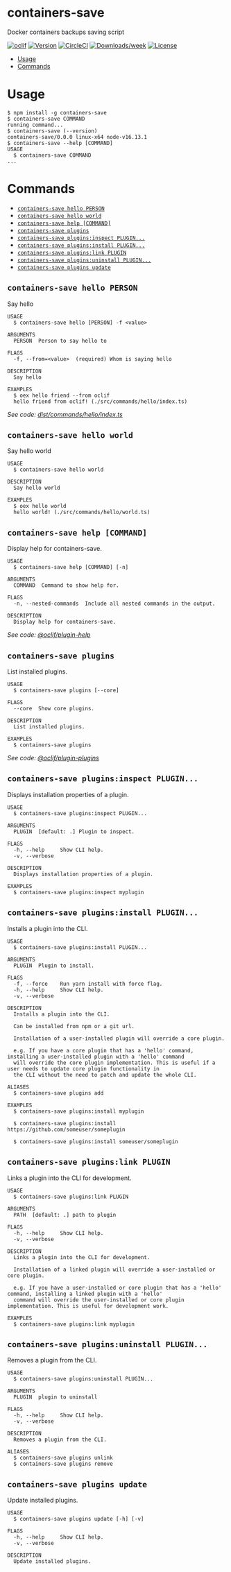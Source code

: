 containers-save
===============

Docker containers backups saving script

[![oclif](https://img.shields.io/badge/cli-oclif-brightgreen.svg)](https://oclif.io)
[![Version](https://img.shields.io/npm/v/oclif-hello-world.svg)](https://npmjs.org/package/oclif-hello-world)
[![CircleCI](https://circleci.com/gh/oclif/hello-world/tree/main.svg?style=shield)](https://circleci.com/gh/oclif/hello-world/tree/main)
[![Downloads/week](https://img.shields.io/npm/dw/oclif-hello-world.svg)](https://npmjs.org/package/oclif-hello-world)
[![License](https://img.shields.io/npm/l/oclif-hello-world.svg)](https://github.com/oclif/hello-world/blob/main/package.json)

<!-- toc -->
* [Usage](#usage)
* [Commands](#commands)
<!-- tocstop -->
# Usage
<!-- usage -->
```sh-session
$ npm install -g containers-save
$ containers-save COMMAND
running command...
$ containers-save (--version)
containers-save/0.0.0 linux-x64 node-v16.13.1
$ containers-save --help [COMMAND]
USAGE
  $ containers-save COMMAND
...
```
<!-- usagestop -->
# Commands
<!-- commands -->
* [`containers-save hello PERSON`](#containers-save-hello-person)
* [`containers-save hello world`](#containers-save-hello-world)
* [`containers-save help [COMMAND]`](#containers-save-help-command)
* [`containers-save plugins`](#containers-save-plugins)
* [`containers-save plugins:inspect PLUGIN...`](#containers-save-pluginsinspect-plugin)
* [`containers-save plugins:install PLUGIN...`](#containers-save-pluginsinstall-plugin)
* [`containers-save plugins:link PLUGIN`](#containers-save-pluginslink-plugin)
* [`containers-save plugins:uninstall PLUGIN...`](#containers-save-pluginsuninstall-plugin)
* [`containers-save plugins update`](#containers-save-plugins-update)

## `containers-save hello PERSON`

Say hello

```
USAGE
  $ containers-save hello [PERSON] -f <value>

ARGUMENTS
  PERSON  Person to say hello to

FLAGS
  -f, --from=<value>  (required) Whom is saying hello

DESCRIPTION
  Say hello

EXAMPLES
  $ oex hello friend --from oclif
  hello friend from oclif! (./src/commands/hello/index.ts)
```

_See code: [dist/commands/hello/index.ts](https://github.com/pavel-g/containers-save/blob/v0.0.0/dist/commands/hello/index.ts)_

## `containers-save hello world`

Say hello world

```
USAGE
  $ containers-save hello world

DESCRIPTION
  Say hello world

EXAMPLES
  $ oex hello world
  hello world! (./src/commands/hello/world.ts)
```

## `containers-save help [COMMAND]`

Display help for containers-save.

```
USAGE
  $ containers-save help [COMMAND] [-n]

ARGUMENTS
  COMMAND  Command to show help for.

FLAGS
  -n, --nested-commands  Include all nested commands in the output.

DESCRIPTION
  Display help for containers-save.
```

_See code: [@oclif/plugin-help](https://github.com/oclif/plugin-help/blob/v5.1.10/src/commands/help.ts)_

## `containers-save plugins`

List installed plugins.

```
USAGE
  $ containers-save plugins [--core]

FLAGS
  --core  Show core plugins.

DESCRIPTION
  List installed plugins.

EXAMPLES
  $ containers-save plugins
```

_See code: [@oclif/plugin-plugins](https://github.com/oclif/plugin-plugins/blob/v2.0.11/src/commands/plugins/index.ts)_

## `containers-save plugins:inspect PLUGIN...`

Displays installation properties of a plugin.

```
USAGE
  $ containers-save plugins:inspect PLUGIN...

ARGUMENTS
  PLUGIN  [default: .] Plugin to inspect.

FLAGS
  -h, --help     Show CLI help.
  -v, --verbose

DESCRIPTION
  Displays installation properties of a plugin.

EXAMPLES
  $ containers-save plugins:inspect myplugin
```

## `containers-save plugins:install PLUGIN...`

Installs a plugin into the CLI.

```
USAGE
  $ containers-save plugins:install PLUGIN...

ARGUMENTS
  PLUGIN  Plugin to install.

FLAGS
  -f, --force    Run yarn install with force flag.
  -h, --help     Show CLI help.
  -v, --verbose

DESCRIPTION
  Installs a plugin into the CLI.

  Can be installed from npm or a git url.

  Installation of a user-installed plugin will override a core plugin.

  e.g. If you have a core plugin that has a 'hello' command, installing a user-installed plugin with a 'hello' command
  will override the core plugin implementation. This is useful if a user needs to update core plugin functionality in
  the CLI without the need to patch and update the whole CLI.

ALIASES
  $ containers-save plugins add

EXAMPLES
  $ containers-save plugins:install myplugin 

  $ containers-save plugins:install https://github.com/someuser/someplugin

  $ containers-save plugins:install someuser/someplugin
```

## `containers-save plugins:link PLUGIN`

Links a plugin into the CLI for development.

```
USAGE
  $ containers-save plugins:link PLUGIN

ARGUMENTS
  PATH  [default: .] path to plugin

FLAGS
  -h, --help     Show CLI help.
  -v, --verbose

DESCRIPTION
  Links a plugin into the CLI for development.

  Installation of a linked plugin will override a user-installed or core plugin.

  e.g. If you have a user-installed or core plugin that has a 'hello' command, installing a linked plugin with a 'hello'
  command will override the user-installed or core plugin implementation. This is useful for development work.

EXAMPLES
  $ containers-save plugins:link myplugin
```

## `containers-save plugins:uninstall PLUGIN...`

Removes a plugin from the CLI.

```
USAGE
  $ containers-save plugins:uninstall PLUGIN...

ARGUMENTS
  PLUGIN  plugin to uninstall

FLAGS
  -h, --help     Show CLI help.
  -v, --verbose

DESCRIPTION
  Removes a plugin from the CLI.

ALIASES
  $ containers-save plugins unlink
  $ containers-save plugins remove
```

## `containers-save plugins update`

Update installed plugins.

```
USAGE
  $ containers-save plugins update [-h] [-v]

FLAGS
  -h, --help     Show CLI help.
  -v, --verbose

DESCRIPTION
  Update installed plugins.
```
<!-- commandsstop -->
